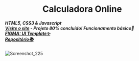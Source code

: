 <div align='center'> <h1><strong>Calculadora Online<br></strong></h1>
</div>


##### HTML5, CSS3 & Javascript <br>[Visite o site](https://magical-bavarois-c26cb9.netlify.app/) - Projeto 80% concluído! Funcionamento básico🚧 <br>[FIGMA: UI Template✨](https://www.figma.com/file/RT7ZwzDhLZ8waU1shw2UFL/Calculator-UI-(Community)?node-id=0-1&t=ILKrVBUrAumF7EzR-0)<br> [Repositório📚](https://github.com/Victoritalo/vanillaJS-Projects/tree/main/calculadoraOnline)

![Screenshot_225](https://user-images.githubusercontent.com/108995269/235278920-c2ccb9da-5685-4483-91a1-48fbffc9b6fe.png)